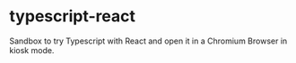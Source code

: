 # typescript-react
Sandbox to try Typescript with React and open it in a Chromium Browser in kiosk mode.
